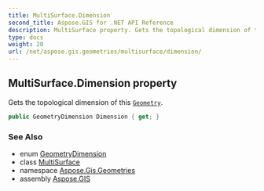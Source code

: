 ```yaml
---
title: MultiSurface.Dimension
second_title: Aspose.GIS for .NET API Reference
description: MultiSurface property. Gets the topological dimension of this Geometry.
type: docs
weight: 20
url: /net/aspose.gis.geometries/multisurface/dimension/
---
```

## MultiSurface.Dimension property

Gets the topological dimension of this [`Geometry`](../../geometry/).

```csharp
public GeometryDimension Dimension { get; }
```

### See Also

* enum [GeometryDimension](../../geometrydimension/)
* class [MultiSurface](../)
* namespace [Aspose.Gis.Geometries](../../multisurface/)
* assembly [Aspose.GIS](../../../)


